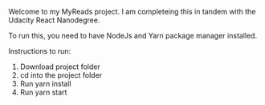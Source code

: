 Welcome to my MyReads project. I am completeing this in tandem with the Udacity React Nanodegree.

To run this, you need to have NodeJs and Yarn package manager installed.

Instructions to run:
1. Download project folder
2. cd into the project folder
3. Run yarn install
4. Run yarn start
